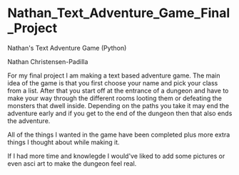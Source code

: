 # Nathan_Text_Adventure_Game_Final_Project
Nathan's Text Adventure Game (Python)

Nathan Christensen-Padilla

For my final project I am making a text based adventure game. The main idea of the game is that you first choose your name and pick your class from a list. After that you start off at the entrance of a dungeon and have to make your way through the different rooms looting them or defeating the monsters that dwell inside.  Depending on the paths you take it may end the adventure early and if you get to the end of the dungeon then that also ends the adventure.  


All of the things I wanted in the game have been completed plus more extra things I thought about while making it.

If I had more time and knowlegde I would've liked to add some pictures or even asci art to make the dungeon feel real.
